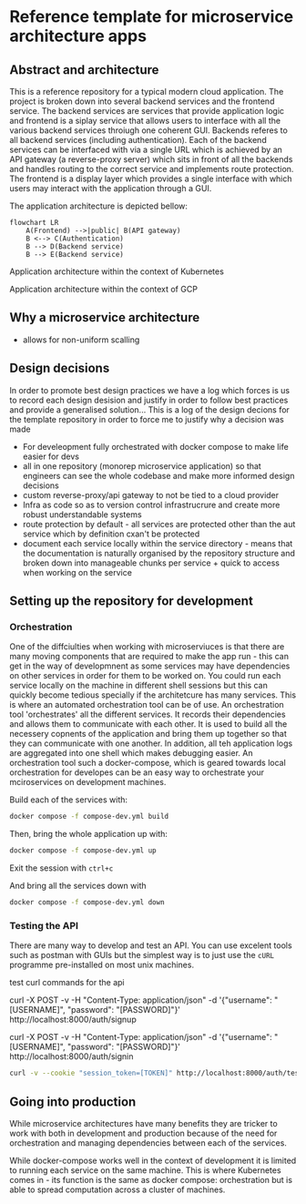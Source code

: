 # Reference template for microservice architecture apps

## Abstract and architecture

This is a reference repository for a typical modern cloud application. The project is broken down into several backend services and the frontend service. The backend services are services that provide application logic and frontend is a siplay service that allows users to interface with all the various backend services throiugh one coherent GUI. Backends referes to all backend services (including authentication). Each of the backend services can be interfaced with via a single URL which is achieved by an API gateway (a reverse-proxy server) which sits in front of all the backends and handles routing to the correct service and implements route protection. The frontend is a display layer which provides a single interface with which users may interact with the application through a GUI.

The application architecture is depicted bellow:
<!-- TODO: Add a reference architecture diagram -->
```mermaid
flowchart LR
    A(Frontend) -->|public| B(API gateway)
    B <--> C(Authentication)
    B --> D(Backend service)
    B --> E(Backend service)
```

Application architecture within the context of Kubernetes

Application architecture within the context of GCP

## Why a microservice architecture
- allows for non-uniform scalling

## Design decisions
In order to promote best design practices we have a log which forces is us to record each design desision and justify in order to follow best practices and provide a generalised solution...
This is a log of the design decions for the template repository in order to force me to justify why a decision was made
- For develeopment fully orchestrated with docker compose to make life easier for devs
- all in one repository (monorep microservice application) so that engineers can see the whole codebase and make more informed design decisions
- custom reverse-proxy/api gateway to not be tied to a cloud provider
- Infra as code so as to version control infrastrucrure and create more robust understandable systems
- route protection by default - all services are protected other than the aut service which by definition cxan't be protected
- document each service locally within the service directory - means that the documentation is naturally organised by the repository structure and broken down into manageable chunks per service + quick to access when working on the service

## Setting up the repository for development

### Orchestration

One of the diffciulties when working with microserviuces is that there are many moving components that are required to make the app run - this can get in the way of developmnent as some services may have dependencies on other services in order for them to be worked on. You could run each service locally on the machine in different shell sessions but this can quickly become tedious specially if the architetcure has many services. This is where an automated orchestration tool can be of use. An orchestration tool 'orchestrates' all the different services. It records their dependencies and allows them to communicate with each other. It is used to build all the necessery copnents of the application and bring them up together so that they can communicate with one another. In addition, all teh application logs are aggregated into one shell which makes debugging easier. An orchestration tool such a docker-compose, which is geared towards local orchestration for developes can be an easy way to orchestrate your mciroservices on development machines.

Build each of the services with:
```bash
docker compose -f compose-dev.yml build
```

Then, bring the whole application up with:
```bash
docker compose -f compose-dev.yml up
```

Exit the session with `ctrl+c`

And bring all the services down with
```bash
docker compose -f compose-dev.yml down
```


### Testing the API

There are many way to develop and test an API. You can use excelent tools such as postman with GUIs but the simplest way is to just use the `cURL` programme pre-installed on most unix machines. 

test curl commands for the api

curl -X POST -v -H "Content-Type: application/json" -d '{"username": "[USERNAME]", "password": "[PASSWORD]"}' http://localhost:8000/auth/signup


curl -X POST -v -H "Content-Type: application/json" -d '{"username": "[USERNAME]", "password": "[PASSWORD]"}' http://localhost:8000/auth/signin

```bash
curl -v --cookie "session_token=[TOKEN]" http://localhost:8000/auth/test
```

## Going into production

While microservice architectures have many benefits they are tricker to work with both in development and production because of the need for orchestration and managing dependencies between each of the services.

While docker-compose works well in the context of development it is limited to running each service on the same machine. This is where Kubernetes comes in - its function is the same as docker compose: orchestration but is able to spread computation across a cluster of machines.